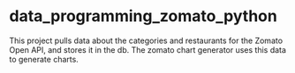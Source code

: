 # data_programming_zomato_python

This project pulls data about the categories and restaurants for the Zomato Open API, and stores it in the db. 
The zomato chart generator uses this data to generate charts.
